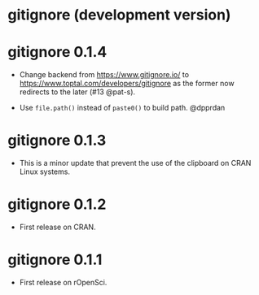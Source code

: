 # gitignore (development version)

# gitignore 0.1.4

* Change backend from https://www.gitignore.io/ to  https://www.toptal.com/developers/gitignore as the former now redirects to the later (#13 @pat-s).

* Use  `file.path()` instead of `paste0()` to build path. @dpprdan 

# gitignore 0.1.3

* This is a minor update that prevent the use of the clipboard on CRAN Linux systems.

# gitignore 0.1.2

* First release on CRAN.

# gitignore 0.1.1

* First release on rOpenSci.
